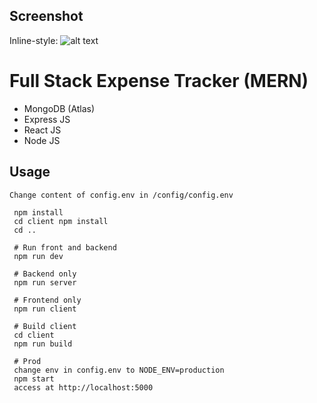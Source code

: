 ## Screenshot

Inline-style: 
![alt text](https://github.com/muhammad-rz/fullstack-expense-tracker/images/screenshot.png)

# Full Stack Expense Tracker (MERN)

- MongoDB (Atlas)
- Express JS
- React JS
- Node JS


## Usage

```
Change content of config.env in /config/config.env
```

```
 npm install
 cd client npm install
 cd ..
 
 # Run front and backend
 npm run dev
 
 # Backend only
 npm run server
 
 # Frontend only
 npm run client
 
 # Build client
 cd client
 npm run build
 
 # Prod
 change env in config.env to NODE_ENV=production
 npm start
 access at http://localhost:5000
```
